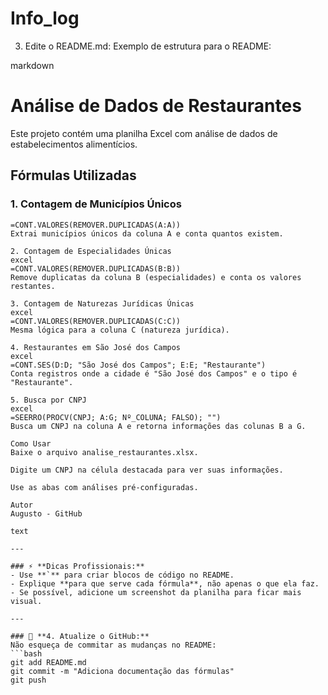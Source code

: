 # Info_log
3. Edite o README.md:
Exemplo de estrutura para o README:

markdown
# Análise de Dados de Restaurantes

Este projeto contém uma planilha Excel com análise de dados de estabelecimentos alimentícios.

## Fórmulas Utilizadas

### 1. Contagem de Municípios Únicos
```excel
=CONT.VALORES(REMOVER.DUPLICADAS(A:A))
Extrai municípios únicos da coluna A e conta quantos existem.

2. Contagem de Especialidades Únicas
excel
=CONT.VALORES(REMOVER.DUPLICADAS(B:B))
Remove duplicatas da coluna B (especialidades) e conta os valores restantes.

3. Contagem de Naturezas Jurídicas Únicas
excel
=CONT.VALORES(REMOVER.DUPLICADAS(C:C))
Mesma lógica para a coluna C (natureza jurídica).

4. Restaurantes em São José dos Campos
excel
=CONT.SES(D:D; "São José dos Campos"; E:E; "Restaurante")
Conta registros onde a cidade é "São José dos Campos" e o tipo é "Restaurante".

5. Busca por CNPJ
excel
=SEERRO(PROCV(CNPJ; A:G; Nº_COLUNA; FALSO); "")
Busca um CNPJ na coluna A e retorna informações das colunas B a G.

Como Usar
Baixe o arquivo analise_restaurantes.xlsx.

Digite um CNPJ na célula destacada para ver suas informações.

Use as abas com análises pré-configuradas.

Autor
Augusto - GitHub

text

---

### ⚡ **Dicas Profissionais:**
- Use **`** para criar blocos de código no README.
- Explique **para que serve cada fórmula**, não apenas o que ela faz.
- Se possível, adicione um screenshot da planilha para ficar mais visual.

---

### 🔁 **4. Atualize o GitHub:**
Não esqueça de commitar as mudanças no README:
```bash
git add README.md
git commit -m "Adiciona documentação das fórmulas"
git push
